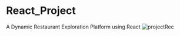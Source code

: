 # React_Project
A Dynamic Restaurant Exploration Platform using React
![projectRec](https://github.com/saurav2528ara/React_Project/assets/90957348/cf9fe9e3-3126-4708-92d4-13dc4f1b7347)
